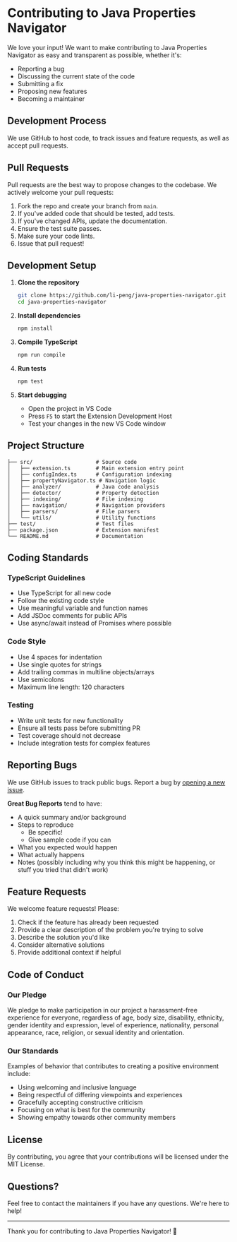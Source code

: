 # Contributing to Java Properties Navigator

We love your input! We want to make contributing to Java Properties Navigator as easy and transparent as possible, whether it's:

- Reporting a bug
- Discussing the current state of the code
- Submitting a fix
- Proposing new features
- Becoming a maintainer

## Development Process

We use GitHub to host code, to track issues and feature requests, as well as accept pull requests.

## Pull Requests

Pull requests are the best way to propose changes to the codebase. We actively welcome your pull requests:

1. Fork the repo and create your branch from `main`.
2. If you've added code that should be tested, add tests.
3. If you've changed APIs, update the documentation.
4. Ensure the test suite passes.
5. Make sure your code lints.
6. Issue that pull request!

## Development Setup

1. **Clone the repository**
   ```bash
   git clone https://github.com/li-peng/java-properties-navigator.git
   cd java-properties-navigator
   ```

2. **Install dependencies**
   ```bash
   npm install
   ```

3. **Compile TypeScript**
   ```bash
   npm run compile
   ```

4. **Run tests**
   ```bash
   npm test
   ```

5. **Start debugging**
   - Open the project in VS Code
   - Press `F5` to start the Extension Development Host
   - Test your changes in the new VS Code window

## Project Structure

```
├── src/                    # Source code
│   ├── extension.ts        # Main extension entry point
│   ├── configIndex.ts      # Configuration indexing
│   ├── propertyNavigator.ts # Navigation logic
│   ├── analyzer/           # Java code analysis
│   ├── detector/           # Property detection
│   ├── indexing/           # File indexing
│   ├── navigation/         # Navigation providers
│   ├── parsers/            # File parsers
│   └── utils/              # Utility functions
├── test/                   # Test files
├── package.json            # Extension manifest
└── README.md               # Documentation
```

## Coding Standards

### TypeScript Guidelines

- Use TypeScript for all new code
- Follow the existing code style
- Use meaningful variable and function names
- Add JSDoc comments for public APIs
- Use async/await instead of Promises where possible

### Code Style

- Use 4 spaces for indentation
- Use single quotes for strings
- Add trailing commas in multiline objects/arrays
- Use semicolons
- Maximum line length: 120 characters

### Testing

- Write unit tests for new functionality
- Ensure all tests pass before submitting PR
- Test coverage should not decrease
- Include integration tests for complex features

## Reporting Bugs

We use GitHub issues to track public bugs. Report a bug by [opening a new issue](https://github.com/li-peng/java-properties-navigator/issues).

**Great Bug Reports** tend to have:

- A quick summary and/or background
- Steps to reproduce
  - Be specific!
  - Give sample code if you can
- What you expected would happen
- What actually happens
- Notes (possibly including why you think this might be happening, or stuff you tried that didn't work)

## Feature Requests

We welcome feature requests! Please:

1. Check if the feature has already been requested
2. Provide a clear description of the problem you're trying to solve
3. Describe the solution you'd like
4. Consider alternative solutions
5. Provide additional context if helpful

## Code of Conduct

### Our Pledge

We pledge to make participation in our project a harassment-free experience for everyone, regardless of age, body size, disability, ethnicity, gender identity and expression, level of experience, nationality, personal appearance, race, religion, or sexual identity and orientation.

### Our Standards

Examples of behavior that contributes to creating a positive environment include:

- Using welcoming and inclusive language
- Being respectful of differing viewpoints and experiences
- Gracefully accepting constructive criticism
- Focusing on what is best for the community
- Showing empathy towards other community members

## License

By contributing, you agree that your contributions will be licensed under the MIT License.

## Questions?

Feel free to contact the maintainers if you have any questions. We're here to help!

---

Thank you for contributing to Java Properties Navigator! 🚀 